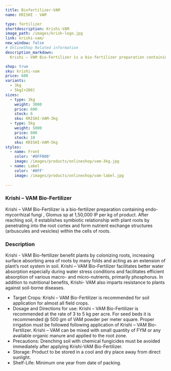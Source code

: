 ```yaml
---
title: Biofertilizer-VAM
name: KRISHI - VAM

type: fertilizer
shortdescription: Krishi-VAM
image_path: /images/krish-logo.jpg
link: krishi-vam/
new_window: false
# OnlineShop Related information
description_markdown:
  Krishi – VAM Bio-Fertilizer is a bio-fertilizer preparation containing endo-mycorrhizal fungi , Glomus sp at 1,50,000 IP per kg of product. After reaching soil, it establishes symbiotic relationship with plant roots by penetrating into the root cortex and form nutrient exchange structures (arbuscules and vesicles) within the cells of roots.

shop: true
sku: krishi-vam
price: 600
variants:
  - 3kg
  - 5kg[+200]
sizes:
  - type: 3kg
    weight: 3000
    price: 600
    stock: 6
    sku: KRISHI-VAM-3kg
  - type: 5kg
    weight: 5000
    price: 800
    stock: 10
    sku: KRISHI-VAM-5kg
styles:
  - name: Front
    color: '#0FF000'
    image: /images/products/onlineshop/vam-3kg.jpg
  - name: Label
    color: '#0FF'
    image: /images/products/onlineshop/vam-label.jpg
  
---
```

###  Krishi – VAM Bio-Fertilizer
 Krishi – VAM Bio-Fertilizer is a bio-fertilizer preparation containing endo-mycorrhizal fungi , Glomus sp at 1,50,000 IP per kg of product. After reaching soil, it establishes symbiotic relationship with plant roots by penetrating into the root cortex and form nutrient exchange structures (arbuscules and vesicles) within the cells of roots.

### Description
Krishi - VAM Bio-fertilizer benefit plants by colonizing roots, increasing surface absorbing area of roots by many folds and acting as an extension of plant’s root system in soil. Krishi – VAM Bio-Fertilizer facilitates better water absorption especially during water stress conditions and facilitates efficient absorption of various macro- and micro-nutrients, primarily phosphorus. In addition to nutritional benefits, Krishi- VAM also imparts resistance to plants against soil-borne diseases.

- Target Crops: Krishi – VAM Bio-Fertilizer is recommended for soil application for almost all field crops.
- Dosage and Directions for use: Krishi – VAM Bio-Fertilizer is recommended at the rate of 3 to 5 kg per acre. For seed beds it is recommended @ 500 gm of VAM powder per meter square. Proper irrigation must be followed following application of Krishi – VAM Bio-Fertilizer. Krishi – VAM can be mixed with small quantity of FYM or any available organic manure and applied to the root zone.
- Precautions: Drenching soil with chemical fungicides must be avoided immediately after applying Krishi-VAM Bio-Fertilizer.
- Storage: Product to be stored in a cool and dry place away from direct sunlight.
- Shelf-Life: Minimum one year from date of packing.

